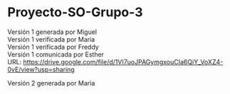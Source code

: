 # Proyecto-SO-Grupo-3
Versión 1 generada por Miguel  
Versión 1 verificada por Maria  
Versión 1 verificada por Freddy  
Versión 1 comunicada por Esther  
URL: https://drive.google.com/file/d/1VI7uoJPAGymgxouCIa6QiY_VoXZ4-0vE/view?usp=sharing  
  
Versión 2 generada por Maria
